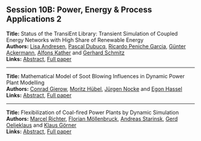 <h2>Session 10B: Power, Energy & Process Applications 2</h2>
<p>
<b>Title:</b> Status of the TransiEnt Library: Transient Simulation of Coupled Energy Networks with High Share of Renewable Energy<br />
<b>Authors:</b> <a href="../authors/author_7.html">Lisa Andresen</a>, <a href="../authors/author_73.html">Pascal Dubucq</a>, <a href="../authors/author_232.html">Ricardo Peniche Garcia</a>, <a href="../authors/author_0.html">Günter Ackermann</a>, <a href="../authors/author_154.html">Alfons Kather</a> and <a href="../authors/author_272.html">Gerhard Schmitz</a><br />
<b>Links:</b> <a href="../abstracts/abstract_75.pdf">Abstract</a>, <a href="../submissions/ecp15118695_AndresenDubucqPenichegarciaAckermannKatherSchmitz.pdf">Full paper</a>
</p>
<hr />
<p>
<b>Title:</b> Mathematical Model of Soot Blowing Influences in Dynamic Power Plant Modelling<br />
<b>Authors:</b> <a href="../authors/author_106.html">Conrad Gierow</a>, <a href="../authors/author_143.html">Moritz Hübel</a>, <a href="../authors/author_214.html">Jürgen Nocke</a> and <a href="../authors/author_126.html">Egon Hassel</a><br />
<b>Links:</b> <a href="../abstracts/abstract_76.pdf">Abstract</a>, <a href="../submissions/ecp15118707_GierowHubelNockeHassel.pdf">Full paper</a>
</p>
<hr />
<p>
<b>Title:</b> Flexibilization of Coal-fired Power Plants by Dynamic Simulation<br />
<b>Authors:</b> <a href="../authors/author_256.html">Marcel Richter</a>, <a href="../authors/author_202.html">Florian Möllenbruck</a>, <a href="../authors/author_292.html">Andreas Starinsk</a>, <a href="../authors/author_217.html">Gerd Oeljeklaus</a> and <a href="../authors/author_115.html">Klaus Görner</a><br />
<b>Links:</b> <a href="../abstracts/abstract_77.pdf">Abstract</a>, <a href="../submissions/ecp15118715_RichterMollenbruckStarinskOeljeklausGorner.pdf">Full paper</a>
</p>
